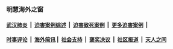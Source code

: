 
### 明慧海外之窗

####  [武汉肺炎](indexes/365.md?t=01071200) &nbsp;|&nbsp;  [迫害案例综述](indexes/328.md?t=01071200) &nbsp;|&nbsp; [迫害致死案例](indexes/277.md?t=01071200)  &nbsp;|&nbsp; [更多迫害案例](indexes/81.md?t=01071200)  &nbsp;|&nbsp; 
####  [时事评论](indexes/251.md?t=01071200) &nbsp;|&nbsp; [海外简讯](indexes/245.md?t=01071200)&nbsp;|&nbsp;  [社会支持](indexes/140.md?t=01071200) &nbsp;|&nbsp; [褒奖决议](indexes/282.md?t=01071200) &nbsp;|&nbsp; [社区报道](indexes/91.md?t=01071200)  &nbsp;|&nbsp; [天人之间](indexes/78.md?t=01071200) 

